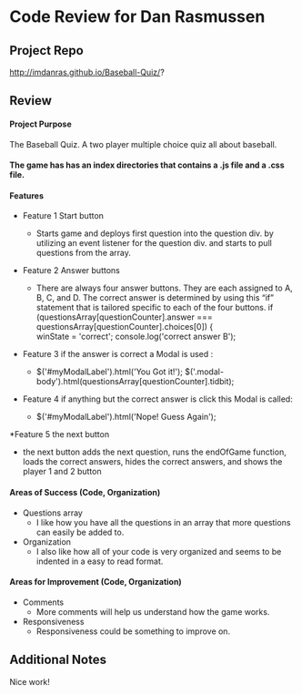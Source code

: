 # Code Review for Dan Rasmussen

## Project Repo

http://imdanras.github.io/Baseball-Quiz/?

## Review

#### Project Purpose

The Baseball Quiz. 
A two player multiple choice quiz all about baseball. 


#### The game has has an index directories that contains a .js file and a .css file. 


#### Features

* Feature 1 Start button
  * Starts game and deploys first question into the question div. by utilizing an event listener for the question div. and starts to pull questions from the array.

* Feature 2 Answer buttons
  * There are always four answer buttons. They are each assigned to A, B, C, and D. The correct answer is determined by using this “if” statement that is tailored specific to each of the four buttons.  if (questionsArray[questionCounter].answer === questionsArray[questionCounter].choices[0]) {  
winState = 'correct';
console.log('correct answer B');

* Feature 3 if the answer is correct a Modal is used :
  * $('#myModalLabel').html('You Got it!'); 
$('.modal-body').html(questionsArray[questionCounter].tidbit);

* Feature 4 if anything but the correct answer is click this Modal is called:
  * $('#myModalLabel').html('Nope! Guess Again'); 

*Feature 5 the next button
  * the next button adds the next question, runs the endOfGame function, loads the correct answers, hides the correct answers, and shows the player 1 and 2 button 


#### Areas of Success (Code, Organization)

* Questions array
  * I like how you have all the questions in an array that more questions can easily be added to.
* Organization
  * I also like how all of your code is very organized and seems to be indented in a easy to read format.

#### Areas for Improvement (Code, Organization)

* Comments
  * More comments will help us understand how the game works.
* Responsiveness 
  * Responsiveness could be something to improve on.

## Additional Notes

Nice work!

